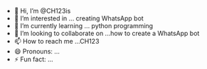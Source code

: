 - 👋 Hi, I’m @CH123is
- 👀 I’m interested in ... creating WhatsApp bot
- 🌱 I’m currently learning ... python programming 
- 💞️ I’m looking to collaborate on ...how to create a WhatsApp bot
- 📫 How to reach me ...CH123
- 😄 Pronouns: ...
- ⚡ Fun fact: ...

<!---
CH123is/CH123is is a ✨ special ✨ repository because its `README.md` (this file) appears on your GitHub profile.
You can click the Preview link to take a look at your changes.
--->
